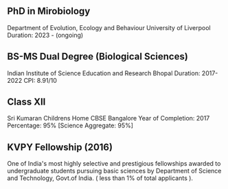 ## PhD in Mirobiology
Department of Evolution, Ecology and Behaviour
University of Liverpool
Duration: 2023 - (ongoing)

## BS-MS Dual Degree (Biological Sciences)
Indian Institute of Science Education and Research Bhopal
Duration: 2017- 2022
CPI: 8.91/10

## Class XII
Sri Kumaran Childrens Home CBSE Bangalore
Year of Completion: 2017
Percentage: 95% [Science Aggregate: 95%]

## KVPY Fellowship (2016)
One of India's most highly selective and prestigious fellowships awarded to undergraduate students pursuing basic sciences by Department of Science and Technology, Govt.of India. ( less than 1% of total applicants ). 

